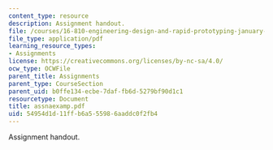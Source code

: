```yaml
---
content_type: resource
description: Assignment handout.
file: /courses/16-810-engineering-design-and-rapid-prototyping-january-iap-2007/54954d1d11ffb6a555986aaddc0f2fb4_assnaexamp.pdf
file_type: application/pdf
learning_resource_types:
- Assignments
license: https://creativecommons.org/licenses/by-nc-sa/4.0/
ocw_type: OCWFile
parent_title: Assignments
parent_type: CourseSection
parent_uid: b0ffe134-ecbe-7daf-fb6d-5279bf90d1c1
resourcetype: Document
title: assnaexamp.pdf
uid: 54954d1d-11ff-b6a5-5598-6aaddc0f2fb4
---
```

Assignment handout.